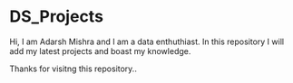 # DS_Projects
Hi, I am Adarsh Mishra and I am a data enthuthiast. In this repository I will add my latest projects and boast my knowledge.



Thanks for visitng this repository..
